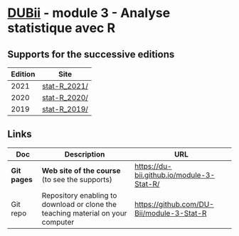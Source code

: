 # [DUBii](https://du-bii.github.io/accueil/) - module 3 - Analyse statistique avec R


## Supports for the successive editions

| Edition | Site |
|----------|--------------------------------------------------------|
| 2021 | [stat-R_2021/](stat-R_2021/) |
| 2020 | [stat-R_2020/](stat-R_2020/) |
| 2019 | [stat-R_2019/](stat-R_2019/) |


## Links

| Doc | Description |URL |
|------------|-------------------------------|---------------------------------------|
| **Git pages** | **Web site of the course**  (to see the supports) | <https://du-bii.github.io/module-3-Stat-R/> | 
| Git repo | Repository enabling to download or clone the teaching material on your computer | <https://github.com/DU-Bii/module-3-Stat-R> |



